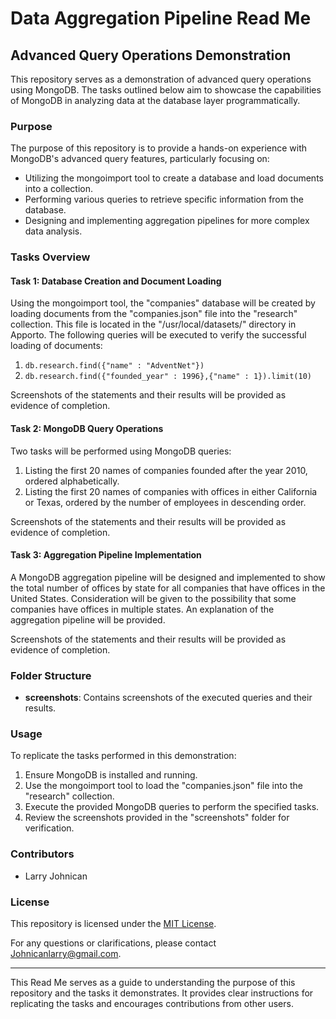 # Data Aggregation Pipeline Read Me

## Advanced Query Operations Demonstration

This repository serves as a demonstration of advanced query operations using MongoDB. The tasks outlined below aim to showcase the capabilities of MongoDB in analyzing data at the database layer programmatically.

### Purpose

The purpose of this repository is to provide a hands-on experience with MongoDB's advanced query features, particularly focusing on:

- Utilizing the mongoimport tool to create a database and load documents into a collection.
- Performing various queries to retrieve specific information from the database.
- Designing and implementing aggregation pipelines for more complex data analysis.

### Tasks Overview

#### Task 1: Database Creation and Document Loading

Using the mongoimport tool, the "companies" database will be created by loading documents from the "companies.json" file into the "research" collection. This file is located in the "/usr/local/datasets/" directory in Apporto. The following queries will be executed to verify the successful loading of documents:

1. `db.research.find({"name" : "AdventNet"})`
2. `db.research.find({"founded_year" : 1996},{"name" : 1}).limit(10)`

Screenshots of the statements and their results will be provided as evidence of completion.

#### Task 2: MongoDB Query Operations

Two tasks will be performed using MongoDB queries:

1. Listing the first 20 names of companies founded after the year 2010, ordered alphabetically.
2. Listing the first 20 names of companies with offices in either California or Texas, ordered by the number of employees in descending order.

Screenshots of the statements and their results will be provided as evidence of completion.

#### Task 3: Aggregation Pipeline Implementation

A MongoDB aggregation pipeline will be designed and implemented to show the total number of offices by state for all companies that have offices in the United States. Consideration will be given to the possibility that some companies have offices in multiple states. An explanation of the aggregation pipeline will be provided.

Screenshots of the statements and their results will be provided as evidence of completion.

### Folder Structure
- **screenshots**: Contains screenshots of the executed queries and their results.

### Usage

To replicate the tasks performed in this demonstration:

1. Ensure MongoDB is installed and running.
2. Use the mongoimport tool to load the "companies.json" file into the "research" collection.
3. Execute the provided MongoDB queries to perform the specified tasks.
4. Review the screenshots provided in the "screenshots" folder for verification.

### Contributors

- Larry Johnican


### License

This repository is licensed under the [MIT License](LICENSE).

For any questions or clarifications, please contact Johnicanlarry@gmail.com.

---

This Read Me serves as a guide to understanding the purpose of this repository and the tasks it demonstrates. It provides clear instructions for replicating the tasks and encourages contributions from other users.
